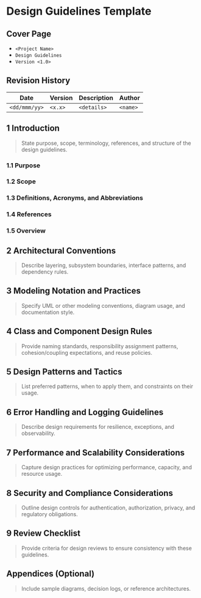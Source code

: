 # Design Guidelines Template

## Cover Page
- `<Project Name>`
- `Design Guidelines`
- `Version <1.0>`

## Revision History
| Date | Version | Description | Author |
| --- | --- | --- | --- |
| `<dd/mmm/yy>` | `<x.x>` | `<details>` | `<name>` |

## 1 Introduction
> State purpose, scope, terminology, references, and structure of the design guidelines.

### 1.1 Purpose
### 1.2 Scope
### 1.3 Definitions, Acronyms, and Abbreviations
### 1.4 References
### 1.5 Overview

## 2 Architectural Conventions
> Describe layering, subsystem boundaries, interface patterns, and dependency rules.

## 3 Modeling Notation and Practices
> Specify UML or other modeling conventions, diagram usage, and documentation style.

## 4 Class and Component Design Rules
> Provide naming standards, responsibility assignment patterns, cohesion/coupling expectations, and reuse policies.

## 5 Design Patterns and Tactics
> List preferred patterns, when to apply them, and constraints on their usage.

## 6 Error Handling and Logging Guidelines
> Describe design requirements for resilience, exceptions, and observability.

## 7 Performance and Scalability Considerations
> Capture design practices for optimizing performance, capacity, and resource usage.

## 8 Security and Compliance Considerations
> Outline design controls for authentication, authorization, privacy, and regulatory obligations.

## 9 Review Checklist
> Provide criteria for design reviews to ensure consistency with these guidelines.

## Appendices (Optional)
> Include sample diagrams, decision logs, or reference architectures.

